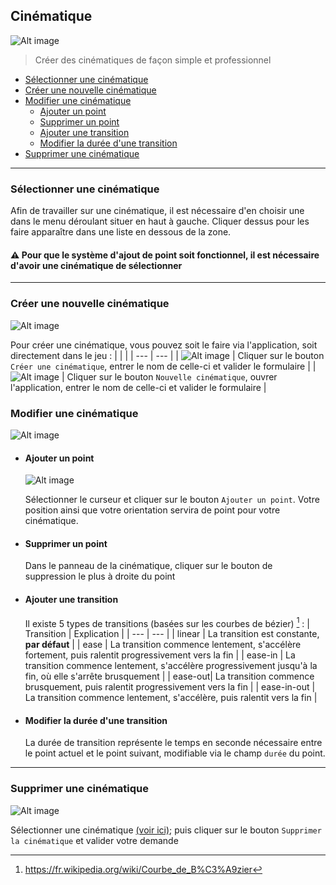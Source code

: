 ## Cinématique

![Alt image](./srcs/img/data/plugins/cutscene/main.png)

> Créer des cinématiques de façon simple et professionnel 

- [Sélectionner une cinématique](#sélectionner-une-cinématique)
- [Créer une nouvelle cinématique](#créer-une-nouvelle-cinématique)
- [Modifier une cinématique](#modifier-une-cinématique)
  - [Ajouter un point](#ajouter-un-point)
  - [Supprimer un point](#supprimer-un-point)
  - [Ajouter une transition](#ajouter-une-transition)
  - [Modifier la durée d'une transition](#modifier-la-durée-d’une-transition)
- [Supprimer une cinématique](#supprimer-une-cinématique)
---
### Sélectionner une cinématique

Afin de travailler sur une cinématique, il est nécessaire d'en choisir une dans le menu déroulant situer en haut à gauche. Cliquer dessus pour les faire apparaître dans une liste en dessous de la zone.
#### <span>&#x26a0;</span> Pour que le système d'ajout de point soit fonctionnel, il est nécessaire d'avoir une cinématique de sélectionner
---
### Créer une nouvelle cinématique

![Alt image](./srcs/img/data/plugins/cutscene/main.png)

Pour créer une cinématique, vous pouvez soit le faire via l'application, soit directement dans le jeu :
| | |
| --- | --- |
| ![Alt image](./srcs/img/data/plugins/cutscene/create_manual.png) | Cliquer sur le bouton ``Créer une cinématique``, entrer le nom de celle-ci et valider le formulaire |
| ![Alt image](./srcs/img/data/plugins/cutscene/create_auto.png) | Cliquer sur le bouton ``Nouvelle cinématique``, ouvrer l'application, entrer le nom de celle-ci et valider le formulaire |

### Modifier une cinématique
![Alt image](./srcs/img/data/plugins/cutscene/panel.png)

 - #### Ajouter un point
   ![Alt image](./srcs/img/data/plugins/cutscene/add_point.png)
  
   Sélectionner le curseur et cliquer sur le bouton ``Ajouter un point``. Votre position ainsi que votre orientation servira de point pour votre cinématique.

- #### Supprimer un point
  Dans le panneau de la cinématique, cliquer sur le bouton de suppression le plus à droite du point

- #### Ajouter une transition
  Il existe 5 types de transitions (basées sur les courbes de bézier) [^1]  :
  | Transition | Explication |
  | --- | --- |
  | linear | La transition est constante, **par défaut** |
  | ease | La transition commence lentement, s'accélère fortement, puis ralentit progressivement vers la fin |
  | ease-in | La transition commence lentement, s'accélère progressivement jusqu'à la fin, où elle s'arrête brusquement |
  | ease-out| La transition commence brusquement, puis ralentit progressivement vers la fin |
  | ease-in-out | La transition commence lentement, s'accélère, puis ralentit vers la fin |

- #### Modifier la durée d'une transition
  La durée de transition représente le temps en seconde nécessaire entre le point actuel et le point suivant, modifiable via le champ ``durée`` du point.
---
### Supprimer une cinématique

![Alt image](./srcs/img/data/plugins/cutscene/delete.png)

Sélectionner une cinématique [(voir ici)](#sélectionner-une-cinématique); puis cliquer sur le bouton ``Supprimer la cinématique`` et valider votre demande

[^1]: https://fr.wikipedia.org/wiki/Courbe_de_B%C3%A9zier